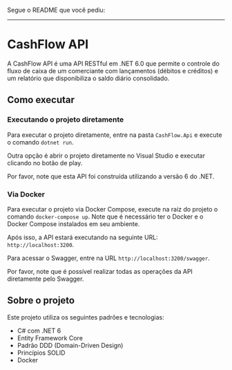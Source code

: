 Segue o README que você pediu:

---

# CashFlow API

A CashFlow API é uma API RESTful em .NET 6.0 que permite o controle do fluxo de caixa de um comerciante com lançamentos (débitos e créditos) e um relatório que disponibiliza o saldo diário consolidado.

## Como executar

### Executando o projeto diretamente

Para executar o projeto diretamente, entre na pasta `CashFlow.Api` e execute o comando `dotnet run`.

Outra opção é abrir o projeto diretamente no Visual Studio e executar clicando no botão de play.

Por favor, note que esta API foi construída utilizando a versão 6 do .NET.

### Via Docker

Para executar o projeto via Docker Compose, execute na raiz do projeto o comando `docker-compose up`. Note que é necessário ter o Docker e o Docker Compose instalados em seu ambiente.

Após isso, a API estará executando na seguinte URL: `http://localhost:3200`.

Para acessar o Swagger, entre na URL `http://localhost:3200/swagger`.

Por favor, note que é possível realizar todas as operações da API diretamente pelo Swagger.

## Sobre o projeto

Este projeto utiliza os seguintes padrões e tecnologias:

- C# com .NET 6
- Entity Framework Core
- Padrão DDD (Domain-Driven Design)
- Princípios SOLID
- Docker
